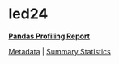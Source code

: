 # led24

[**Pandas Profiling Report**](https://epistasislab.github.io/penn-ml-benchmarks/profile/led24.html)

[Metadata](metadata.yaml) | [Summary Statistics](summary_stats.tsv)

